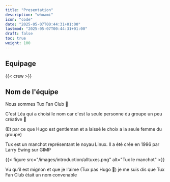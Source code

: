 ```yaml
---
title: "Presentation"
description: "whoami"
icon: "code"
date: "2025-05-07T00:44:31+01:00"
lastmod: "2025-05-07T00:44:31+01:00"
draft: false
toc: true
weight: 100
---
```


 

## Equipage

{{< crew >}}


## Nom de l'équipe

Nous sommes Tux Fan Club 🐧

C'est Léa qui a choisi le nom car c'est la seule personne du groupe un peu créative 👀 

(Et par ce que Hugo est gentleman et a laissé le choix a la seule femme du groupe)

Tux est un manchot représentant le noyau Linux. Il a été crée en 1996 par Larry Ewing sur GIMP 

{{< figure src="/images/introduction/alltuxes.png" alt="Tux le manchot" >}}

Vu qu'il est mignon et que je l'aime (Tux pas Hugo 👀) je me suis dis que Tux Fan Club était un nom convenable